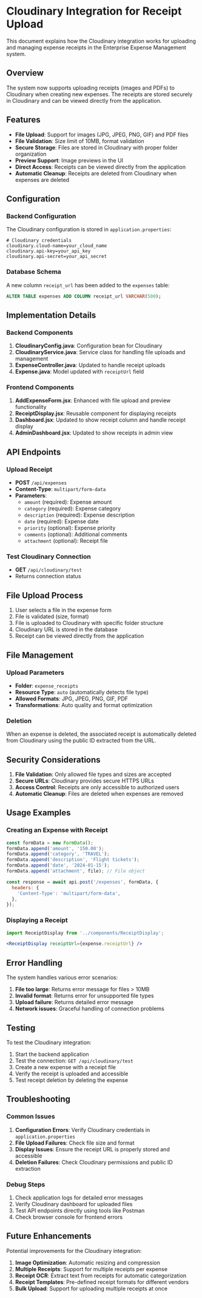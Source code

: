# Cloudinary Integration for Receipt Upload

This document explains how the Cloudinary integration works for uploading and managing expense receipts in the Enterprise Expense Management system.

## Overview

The system now supports uploading receipts (images and PDFs) to Cloudinary when creating new expenses. The receipts are stored securely in Cloudinary and can be viewed directly from the application.

## Features

- **File Upload**: Support for images (JPG, JPEG, PNG, GIF) and PDF files
- **File Validation**: Size limit of 10MB, format validation
- **Secure Storage**: Files are stored in Cloudinary with proper folder organization
- **Preview Support**: Image previews in the UI
- **Direct Access**: Receipts can be viewed directly from the application
- **Automatic Cleanup**: Receipts are deleted from Cloudinary when expenses are deleted

## Configuration

### Backend Configuration

The Cloudinary configuration is stored in `application.properties`:

```properties
# Cloudinary credentials
cloudinary.cloud-name=your_cloud_name
cloudinary.api-key=your_api_key
cloudinary.api-secret=your_api_secret
```

### Database Schema

A new column `receipt_url` has been added to the `expenses` table:

```sql
ALTER TABLE expenses ADD COLUMN receipt_url VARCHAR(500);
```

## Implementation Details

### Backend Components

1. **CloudinaryConfig.java**: Configuration bean for Cloudinary
2. **CloudinaryService.java**: Service class for handling file uploads and management
3. **ExpenseController.java**: Updated to handle receipt uploads
4. **Expense.java**: Model updated with `receiptUrl` field

### Frontend Components

1. **AddExpenseForm.jsx**: Enhanced with file upload and preview functionality
2. **ReceiptDisplay.jsx**: Reusable component for displaying receipts
3. **Dashboard.jsx**: Updated to show receipt column and handle receipt display
4. **AdminDashboard.jsx**: Updated to show receipts in admin view

## API Endpoints

### Upload Receipt
- **POST** `/api/expenses`
- **Content-Type**: `multipart/form-data`
- **Parameters**:
  - `amount` (required): Expense amount
  - `category` (required): Expense category
  - `description` (required): Expense description
  - `date` (required): Expense date
  - `priority` (optional): Expense priority
  - `comments` (optional): Additional comments
  - `attachment` (optional): Receipt file

### Test Cloudinary Connection
- **GET** `/api/cloudinary/test`
- Returns connection status

## File Upload Process

1. User selects a file in the expense form
2. File is validated (size, format)
3. File is uploaded to Cloudinary with specific folder structure
4. Cloudinary URL is stored in the database
5. Receipt can be viewed directly from the application

## File Management

### Upload Parameters
- **Folder**: `expense_receipts`
- **Resource Type**: `auto` (automatically detects file type)
- **Allowed Formats**: JPG, JPEG, PNG, GIF, PDF
- **Transformations**: Auto quality and format optimization

### Deletion
When an expense is deleted, the associated receipt is automatically deleted from Cloudinary using the public ID extracted from the URL.

## Security Considerations

1. **File Validation**: Only allowed file types and sizes are accepted
2. **Secure URLs**: Cloudinary provides secure HTTPS URLs
3. **Access Control**: Receipts are only accessible to authorized users
4. **Automatic Cleanup**: Files are deleted when expenses are removed

## Usage Examples

### Creating an Expense with Receipt

```javascript
const formData = new FormData();
formData.append('amount', '150.00');
formData.append('category', 'TRAVEL');
formData.append('description', 'Flight tickets');
formData.append('date', '2024-01-15');
formData.append('attachment', file); // File object

const response = await api.post('/expenses', formData, {
  headers: {
    'Content-Type': 'multipart/form-data',
  },
});
```

### Displaying a Receipt

```jsx
import ReceiptDisplay from '../components/ReceiptDisplay';

<ReceiptDisplay receiptUrl={expense.receiptUrl} />
```

## Error Handling

The system handles various error scenarios:

1. **File too large**: Returns error message for files > 10MB
2. **Invalid format**: Returns error for unsupported file types
3. **Upload failure**: Returns detailed error message
4. **Network issues**: Graceful handling of connection problems

## Testing

To test the Cloudinary integration:

1. Start the backend application
2. Test the connection: `GET /api/cloudinary/test`
3. Create a new expense with a receipt file
4. Verify the receipt is uploaded and accessible
5. Test receipt deletion by deleting the expense

## Troubleshooting

### Common Issues

1. **Configuration Errors**: Verify Cloudinary credentials in `application.properties`
2. **File Upload Failures**: Check file size and format
3. **Display Issues**: Ensure the receipt URL is properly stored and accessible
4. **Deletion Failures**: Check Cloudinary permissions and public ID extraction

### Debug Steps

1. Check application logs for detailed error messages
2. Verify Cloudinary dashboard for uploaded files
3. Test API endpoints directly using tools like Postman
4. Check browser console for frontend errors

## Future Enhancements

Potential improvements for the Cloudinary integration:

1. **Image Optimization**: Automatic resizing and compression
2. **Multiple Receipts**: Support for multiple receipts per expense
3. **Receipt OCR**: Extract text from receipts for automatic categorization
4. **Receipt Templates**: Pre-defined receipt formats for different vendors
5. **Bulk Upload**: Support for uploading multiple receipts at once 